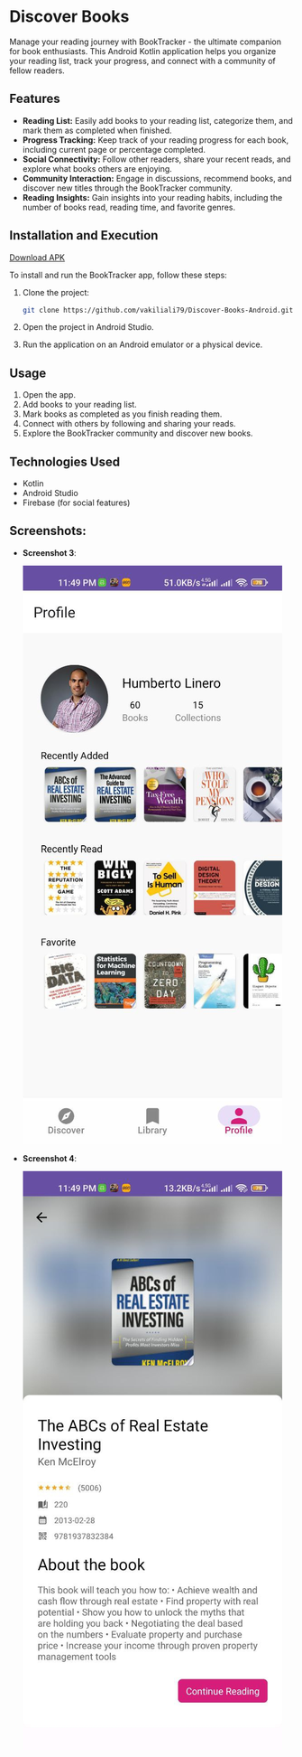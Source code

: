 # Discover Books

Manage your reading journey with BookTracker - the ultimate companion for book enthusiasts. This Android Kotlin application helps you organize your reading list, track your progress, and connect with a community of fellow readers.

## Features

- **Reading List:** Easily add books to your reading list, categorize them, and mark them as completed when finished.
- **Progress Tracking:** Keep track of your reading progress for each book, including current page or percentage completed.
- **Social Connectivity:** Follow other readers, share your recent reads, and explore what books others are enjoying.
- **Community Interaction:** Engage in discussions, recommend books, and discover new titles through the BookTracker community.
- **Reading Insights:** Gain insights into your reading habits, including the number of books read, reading time, and favorite genres.

## Installation and Execution

[Download APK](https://raw.githubusercontent.com/vakiliali79/Discover-Books-Android/master/Discover-Books.apk)

To install and run the BookTracker app, follow these steps:

1. Clone the project:
   ```bash
   git clone https://github.com/vakiliali79/Discover-Books-Android.git
   ```

2. Open the project in Android Studio.

3. Run the application on an Android emulator or a physical device.

## Usage

1. Open the app.
2. Add books to your reading list.
3. Mark books as completed as you finish reading them.
4. Connect with others by following and sharing your reads.
5. Explore the BookTracker community and discover new books.

## Technologies Used

- Kotlin
- Android Studio
- Firebase (for social features)


## Screenshots:


- **Screenshot 3**:

  ![Original Image](screenshots/3.jpg)

- **Screenshot 4**:

  ![Original Image](screenshots/4.jpg)
